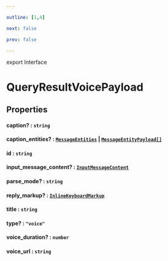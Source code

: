 ```yaml
---

outline: [1,4]

next: false

prev: false

---
```


export Interface
# QueryResultVoicePayload

## Properties

#### caption? : `string`

#### caption_entities? : [`MessageEntities`](../classes/MessageEntities.md) \| [`MessageEntityPayload[]`](./MessageEntityPayload.md)

#### id : `string`

#### input_message_content? : [`InputMessageContent`](../type-aliases/InputMessageContent.md)

#### parse_mode? : `string`

#### reply_markup? : [`InlineKeyboardMarkup`](../classes/InlineKeyboardMarkup.md)

#### title : `string`

#### type? : `"voice"`

#### voice_duration? : `number`

#### voice_url : `string`
